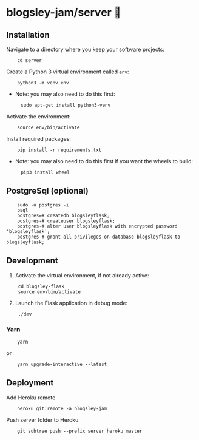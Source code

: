 # blogsley-jam/server :guitar:

## Installation

Navigate to a directory where you keep your software projects:

        cd server


Create a Python 3 virtual environment called `env`:

        python3 -m venv env

* Note: you may also need to do this first:

        sudo apt-get install python3-venv

Activate the environment:

        source env/bin/activate
        
Install required packages:

        pip install -r requirements.txt

* Note: you may also need to do this first if you want the wheels to build:

        pip3 install wheel

## PostgreSql (optional)
        sudo -u postgres -i
        psql
        postgres=# createdb blogsleyflask;
        postgres-# createuser blogsleyflask;
        postgres-# alter user blogsleyflask with encrypted password 'blogsleyflask';
        postgres-# grant all privileges on database blogsleyflask to blogsleyflask;

## Development

1. Activate the virtual environment, if not already active:

        cd blogsley-flask
        source env/bin/activate
        
2. Launch the Flask application in debug mode:

        ./dev

### Yarn

        yarn
or        

        yarn upgrade-interactive --latest

## Deployment

Add Heroku remote

        heroku git:remote -a blogsley-jam

Push server folder to Heroku

        git subtree push --prefix server heroku master